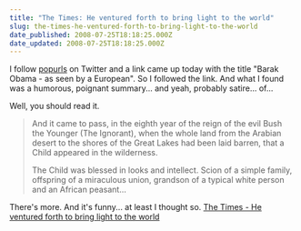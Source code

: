 ```yaml
---
title: "The Times: He ventured forth to bring light to the world"
slug: the-times-he-ventured-forth-to-bring-light-to-the-world
date_published: 2008-07-25T18:18:25.000Z
date_updated: 2008-07-25T18:18:25.000Z
---
```


I follow [popurls](http://popurls.com) on Twitter and a link came up today with the title "Barak Obama - as seen by a European". So I followed the link. And what I found was a humorous, poignant summary... and yeah, probably satire... of...

Well, you should read it.

> And it came to pass, in the eighth year of the reign of the evil Bush the Younger (The Ignorant), when the whole land from the Arabian desert to the shores of the Great Lakes had been laid barren, that a Child appeared in the wilderness.
> 
> The Child was blessed in looks and intellect. Scion of a simple family, offspring of a miraculous union, grandson of a typical white person and an African peasant...

There's more. And it's funny... at least I thought so.
[The Times - He ventured forth to bring light to the world](http://www.timesonline.co.uk/tol/comment/columnists/gerard_baker/article4392846.ece)

